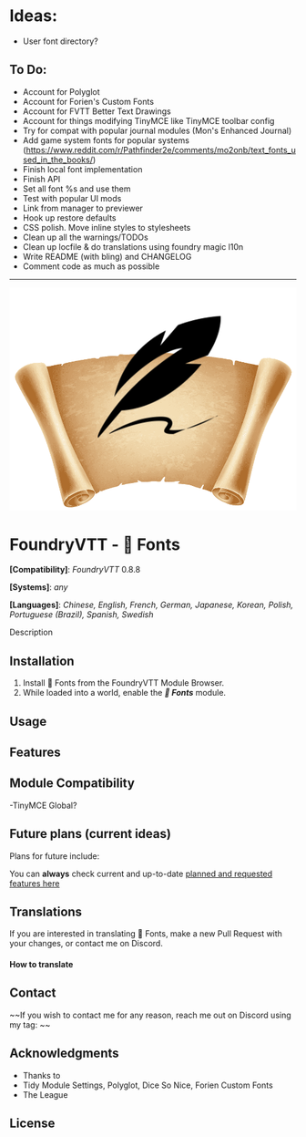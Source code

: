 # Ideas:

-   User font directory?

## To Do:

-   Account for Polyglot
-   Account for Forien's Custom Fonts
-   Account for FVTT Better Text Drawings
-   Account for things modifying TinyMCE like TinyMCE toolbar config
-   Try for compat with popular journal modules (Mon's Enhanced Journal)
-   Add game system fonts for popular systems (https://www.reddit.com/r/Pathfinder2e/comments/mo2onb/text_fonts_used_in_the_books/)
-   Finish local font implementation
-   Finish API
-   Set all font %s and use them
-   Test with popular UI mods
-   Link from manager to previewer
-   Hook up restore defaults
-   CSS polish. Move inline styles to stylesheets
-   Clean up all the warnings/TODOs
-   Clean up locfile & do translations using foundry magic l10n
-   Write README (with bling) and CHANGELOG
-   Comment code as much as possible

---

![📜 Fonts](./images/fontslogo.png)

# FoundryVTT - 📜 Fonts

**[Compatibility]**: _FoundryVTT_ 0.8.8

**[Systems]**: _any_

**[Languages]**: _Chinese, English, French, German, Japanese, Korean, Polish, Portuguese (Brazil), Spanish, Swedish_

Description

## Installation

1. Install 📜 Fonts from the FoundryVTT Module Browser.
2. While loaded into a world, enable the **_📜 Fonts_** module.

## Usage

## Features

## Module Compatibility

-TinyMCE Global?

## Future plans (current ideas)

Plans for future include:

You can **always** check current and up-to-date [planned and requested features here]()

## Translations

If you are interested in translating 📜 Fonts, make a new Pull Request with your changes, or contact me on Discord.

#### How to translate

## Contact

~~If you wish to contact me for any reason, reach me out on Discord using my tag: ~~

## Acknowledgments

-   Thanks to
-   Tidy Module Settings, Polyglot, Dice So Nice, Forien Custom Fonts
-   The League

## License
